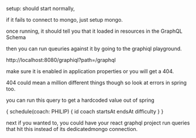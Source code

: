 setup: should start normally, 

if it fails to connect to mongo, just setup mongo. 

once running, it should tell you that it loaded in resources in the GraphQL Schema

then you can run queuries against it by going to the graphiql playground.

http://localhost:8080/graphiql?path=/graphql

make sure it is enabled in application properties or you will get a 404. 

404 could mean a million different things though so look at errors in spring too.

you can run this query to get a hardcoded value out of spring

{
    schedule(coach: PHILIP) {
    id
    coach
    startsAt
    endsAt
    difficulty
    }
}

next if you wanted to, you could have your react graphql project run queries that hit this instead of its dedicatedmongo connection.
